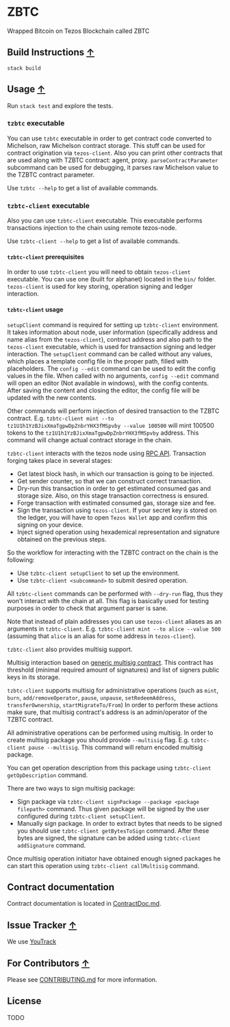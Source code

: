 <!--
 - SPDX-FileCopyrightText: 2019 Bitcoin Suisse
 -
 - SPDX-License-Identifier: LicenseRef-Proprietary
 -->

# ZBTC

Wrapped Bitcoin on Tezos Blockchain called ZBTC


## Build Instructions [↑](#ZBTC)

`stack build`

## Usage [↑](#ZBTC)

Run `stack test` and explore the tests.


### `tzbtc` executable


You can use `tzbtc` executable in order to get contract code converted
to Michelson, raw Michelson contract storage. This stuff can be used for
contract origination via `tezos-client`. Also you can print other contracts
that are used along with TZBTC contract: agent, proxy.
`parseContractParameter` subcommand can be used for debugging,
it parses raw Michelson value to the TZBTC contract parameter.

Use `tzbtc --help` to get a list of available commands.

### `tzbtc-client` executable

Also you can use `tzbtc-client` executable.
This executable performs transactions injection to the chain using remote
tezos-node.

Use `tzbtc-client --help` to get a list of available commands.

#### `tzbtc-client` prerequisites

In order to use `tzbtc-client` you will need to obtain `tezos-client`
executable. You can use one (built for alphanet) located in the
`bin/` folder. `tezos-client` is used for key storing, operation signing and
ledger interaction.

#### `tzbtc-client` usage

`setupClient` command is required for setting up `tzbtc-client`
environment. It takes information about node, user information
(specifically address and name alias from the `tezos-client`), contract address
and also path to the `tezos-client` executable, which is used for
transaction signing and ledger interaction. The `setupClient` command
can be called without any values, which places a template config file in
the proper path, filled with placeholders. The `config --edit` command
can be used to edit the config values in the file. When called with no
arguments, `config --edit` command will open an editor (Not available in
windows), with the config contents. After saving the content and
closing the editor, the config file will be updated with the new
contents.

Other commands will perform injection of desired transaction to the
TZBTC contract. E.g. `tzbtc-client mint --to tz1U1h1YzBJixXmaTgpwDpZnbrYHX3fMSpvby --value 100500`
will mint 100500 tokens to the `tz1U1h1YzBJixXmaTgpwDpZnbrYHX3fMSpvby` address.
This command will change actual contract storage in the chain.

`tzbtc-client` interacts with the tezos node using [RPC API](https://tezos.gitlab.io/master/api/rpc.html).
Transaction forging takes place in several stages:

* Get latest block hash, in which our transaction is going to be injected.
* Get sender counter, so that we can construct correct transaction.
* Dry-run this transaction in order to get estimated consumed gas and storage size.
Also, on this stage transaction correctness is ensured.
* Forge transaction with estimated consumed gas, storage size and fee.
* Sign the transaction using `tezos-client`. If your secret key is stored on the
ledger, you will have to open `Tezos Wallet` app and confirm this signing on
your device.
* Inject signed operation using hexademical representation and signature obtained
on the previous steps.


So the workflow for interacting with the TZBTC contract on the chain is the following:
* Use `tzbtc-client setupClient` to set up the environment.
* Use `tzbtc-client <subcommand>` to submit desired operation.

All `tzbtc-client` commands can be performed with `--dry-run` flag, thus they won't
interact with the chain at all. This flag is basically used for testing purposes in
order to check that argument parser is sane.

Note that instead of plain addresses you can use `tezos-client` aliases as an arguments
in `tzbtc-client`. E.g. `tzbtc-client mint --to alice --value 500` (assuming that
`alice` is an alias for some address in `tezos-client`).

`tzbtc-client` also provides multisig support.

Multisig interaction based on [generic multisig contract](contracts/MultiSigGeneric.tz).
This contract has threshold (minimal required amount of signatures) and list of signers
public keys in its storage.

`tzbtc-client` supports multisig for administrative operations (such as `mint`, `burn`,
`add/removeOperator`, `pause`, `unpause`, `setRedeemAddress`, `transferOwnership`,
`startMigrateTo/From`)
In order to perform these actions make sure, that multisig contract's address is
an admin/operator of the TZBTC contract.

All administrative operations can be performed using multisig.
In order to create multisig package you should provide `--multisig` flag.
E.g. `tzbtc-client pause --multisig`. This command will return encoded multisig package.

You can get operation description from this package using `tzbtc-client getOpDescription` command.

There are two ways to sign multisig package:
* Sign package via `tzbtc-client signPackage --package <package filepath>` command.
Thus given package will be signed by the user configured during `tzbtc-client setupClient`.
* Manually sign package. In order to extract bytes that needs to be signed you should use
`tzbtc-client getBytesToSign` command. After these bytes are signed, the signature can be
added using `tzbtc-client addSignature` command.

Once multisig operation initiator have obtained enough signed packages he can start this
operation using `tzbtc-client callMultisig` command.


## Contract documentation

Contract documentation is located in [ContractDoc.md](ContractDoc.md).

## Issue Tracker [↑](#ZBTC)

We use [YouTrack](https://issues.serokell.io/issues/TBTC)

## For Contributors [↑](#ZBTC)

Please see [CONTRIBUTING.md](CONTRIBUTING.md) for more information.

## License

TODO
